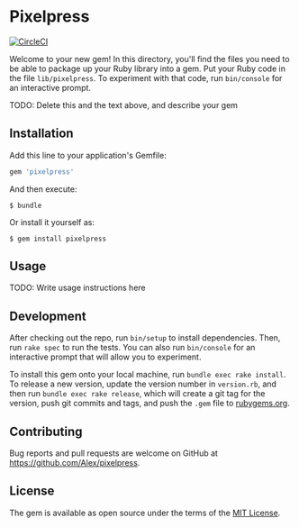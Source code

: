 # Pixelpress
[![CircleCI](https://circleci.com/gh/nerdgeschoss/pixelpress/tree/master.svg?style=svg)](https://circleci.com/gh/nerdgeschoss/pixelpress/tree/master)

Welcome to your new gem! In this directory, you'll find the files you need to be able to package up your Ruby library into a gem. Put your Ruby code in the file `lib/pixelpress`. To experiment with that code, run `bin/console` for an interactive prompt.

TODO: Delete this and the text above, and describe your gem

## Installation

Add this line to your application's Gemfile:

```ruby
gem 'pixelpress'
```

And then execute:

    $ bundle

Or install it yourself as:

    $ gem install pixelpress

## Usage

TODO: Write usage instructions here

## Development

After checking out the repo, run `bin/setup` to install dependencies. Then, run `rake spec` to run the tests. You can also run `bin/console` for an interactive prompt that will allow you to experiment.

To install this gem onto your local machine, run `bundle exec rake install`. To release a new version, update the version number in `version.rb`, and then run `bundle exec rake release`, which will create a git tag for the version, push git commits and tags, and push the `.gem` file to [rubygems.org](https://rubygems.org).

## Contributing

Bug reports and pull requests are welcome on GitHub at https://github.com/Alex/pixelpress.


## License

The gem is available as open source under the terms of the [MIT License](http://opensource.org/licenses/MIT).

